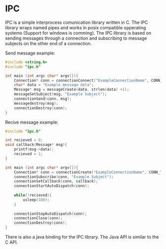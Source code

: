 # IPC

IPC is a simple interprocess comunication library written in C. The IPC library wraps named pipes and works in posix compatible opperating systems (Support for windows is comming). The IPC library is based on sending messages through a connection and subscribing to message subjects on the other end of a connection.

Send message example:
```C
#include <string.h>
#include "ipc.h"

int main (int argc char* argv[]){
    Connection* conn = connectionConnect("ExampleConnectionName", CONN_TYPE_SUB);
    char* data = "Example message data";
    Message* msg = messageCreate(data, strlen(data) +1);
    messageSetSubject(msg, "Example Subject");
    connectionSend(conn, msg);
    messagedestroy(msg);
    connectionDestroy(conn); 
}
```

Recive message example:
```C
#include "ipc.h"

int recieved = 0;
void callback(Message* msg){
    printf(msg->data);
    recieved = 1;
}

int main (int argc char* argv[]){
    Connection* conn = connectionCreate("ExampleConnectionName", CONN_TYPE_SUB);
    connectionSubscribe(conn, "Example Subject");
    connectionSetCallback(conn, callback);
    connectionStartAutoDispatch(conn);
    
    while(!recieved){
        usleep(100);
    }
    
    connectionStopAutoDispatch(conn);
    connectionClose(conn);
    connectionDestroy(conn);
}
```

There is also a java binding for the IPC library. The Java API is similar to the C API.
